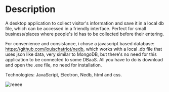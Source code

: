 # Description

A desktop application to collect visitor's information and save it in a local db file, which can be accessed in a friendly interface.
Perfect for small business/places where people's id has to be collected before their entering.

For convenience and consistance, i chose a javascript based database: https://github.com/louischatriot/nedb, which works with a local .db file that uses json like data, very similar to MongoDB, but there's no need for this application to be connected to some DBaaS. All you have to do is download and open the .exe file, no need for installation.

Technologies: JavaScript, Electron, Nedb, html and css.



![reeee](https://user-images.githubusercontent.com/99507279/236468108-0b51604c-c307-4627-87c2-190a355cd08a.PNG)



